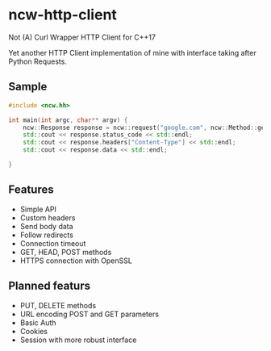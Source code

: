 # ncw-http-client
Not (A) Curl Wrapper HTTP Client for C++17

Yet another HTTP Client implementation of mine with interface taking after Python Requests.

## Sample

```c++
#include <ncw.hh>

int main(int argc, char** argv) {
    ncw::Response response = ncw::request("google.com", ncw::Method::get);
    std::cout << response.status_code << std::endl;                     // 200
    std::cout << response.headers["Content-Type"] << std::endl;         // "text/html; charset=ISO-8859-1"
    std::cout << response.data << std::endl;                            // "<!doctype html><html itemscope="" ..."

}
```

## Features

- Simple API
- Custom headers
- Send body data
- Follow redirects
- Connection timeout
- GET, HEAD, POST methods 
- HTTPS connection with OpenSSL

## Planned featurs

- PUT, DELETE methods
- URL encoding POST and GET parameters
- Basic Auth
- Cookies
- Session with more robust interface
